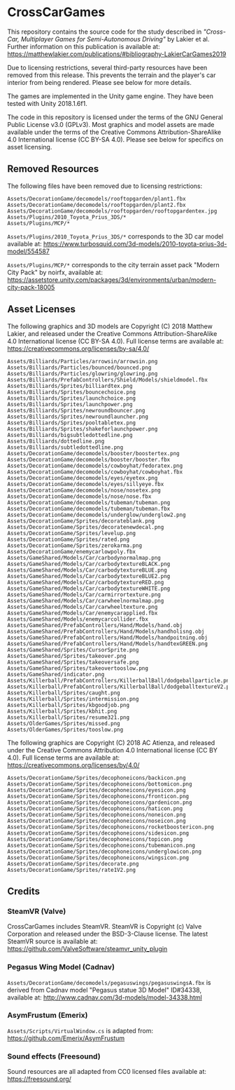 
# CrossCarGames

This repository contains the source code for the study described in *"Cross-Car, Multiplayer Games for Semi-Autonomous Driving"* by Lakier et al. Further information on this publication is available at: https://matthewlakier.com/publications/#bibliography-LakierCarGames2019

Due to licensing restrictions, several third-party resources have been removed from this release. This prevents the terrain and the player's car interior from being rendered. Please see below for more details.

The games are implemented in the Unity game engine. They have been tested with Unity 2018.1.6f1.

The code in this repository is licensed under the terms of the GNU General Public License v3.0 (GPLv3). Most graphics and model assets are made available under the terms of the Creative Commons Attribution-ShareAlike 4.0 International license (CC BY-SA 4.0). Please see below for specifics on asset licensing.

## Removed Resources

The following files have been removed due to licensing restrictions:

```
Assets/DecorationGame/decomodels/rooftopgarden/plant1.fbx
Assets/DecorationGame/decomodels/rooftopgarden/plant2.fbx
Assets/DecorationGame/decomodels/rooftopgarden/rooftopgardentex.jpg
Assets/Plugins/2010_Toyota_Prius_3DS/*
Assets/Plugins/MCP/*
```

`Assets/Plugins/2010_Toyota_Prius_3DS/*` corresponds to the 3D car model available at: https://www.turbosquid.com/3d-models/2010-toyota-prius-3d-model/554587

`Assets/Plugins/MCP/*` corresponds to the city terrain asset pack "Modern City Pack" by noirfx, available at: https://assetstore.unity.com/packages/3d/environments/urban/modern-city-pack-18005

## Asset Licenses

The following graphics and 3D models are Copyright (C) 2018 Matthew Lakier, and released under the Creative Commons Attribution-ShareAlike 4.0 International license (CC BY-SA 4.0). Full license terms are available at: https://creativecommons.org/licenses/by-sa/4.0/

```
Assets/Billiards/Particles/arrowsin/arrowsin.png
Assets/Billiards/Particles/bounced/bounced.png
Assets/Billiards/Particles/glowring/glowring.png
Assets/Billiards/PrefabControllers/Shield/Models/shieldmodel.fbx
Assets/Billiards/Sprites/billiardtex.png
Assets/Billiards/Sprites/bouncechoice.png
Assets/Billiards/Sprites/launchchoice.png
Assets/Billiards/Sprites/launchpower.png
Assets/Billiards/Sprites/newroundbouncer.png
Assets/Billiards/Sprites/newroundlauncher.png
Assets/Billiards/Sprites/pooltabletex.png
Assets/Billiards/Sprites/shakeforlaunchpower.png
Assets/Billiards/bigsubtledottedline.png
Assets/Billiards/dottedline.png
Assets/Billiards/subtledottedline.png
Assets/DecorationGame/decomodels/booster/boostertex.png
Assets/DecorationGame/decomodels/booster/booster.fbx
Assets/DecorationGame/decomodels/cowboyhat/fedoratex.png
Assets/DecorationGame/decomodels/cowboyhat/cowboyhat.fbx
Assets/DecorationGame/decomodels/eyes/eyetex.png
Assets/DecorationGame/decomodels/eyes/sillyeye.fbx
Assets/DecorationGame/decomodels/nose/nosetex.png
Assets/DecorationGame/decomodels/nose/nose.fbx
Assets/DecorationGame/decomodels/tubeman/tubeman.png
Assets/DecorationGame/decomodels/tubeman/tubeman.fbx
Assets/DecorationGame/decomodels/underglow/underglow2.png
Assets/DecorationGame/Sprites/decorateblank.png
Assets/DecorationGame/Sprites/decoratenewdecal.png
Assets/DecorationGame/Sprites/levelup.png
Assets/DecorationGame/Sprites/rated.png
Assets/DecorationGame/Sprites/zerokarma.png
Assets/DecorationGame/enemycarlowpoly.fbx
Assets/GameShared/Models/Car/carbodynormalmap.png
Assets/GameShared/Models/Car/carbodytextureBLACK.png
Assets/GameShared/Models/Car/carbodytextureBLUE.png
Assets/GameShared/Models/Car/carbodytextureBLUE2.png
Assets/GameShared/Models/Car/carbodytextureRED.png
Assets/GameShared/Models/Car/carbodytextureWHITE.png
Assets/GameShared/Models/Car/carmirrortexture.png
Assets/GameShared/Models/Car/carwheelnormalmap.png
Assets/GameShared/Models/Car/carwheeltexture.png
Assets/GameShared/Models/Car/enemycarapplied.fbx
Assets/GameShared/Models/enemycarcollider.fbx
Assets/GameShared/PrefabControllers/Hand/Models/hand.obj
Assets/GameShared/PrefabControllers/Hand/Models/handholisng.obj
Assets/GameShared/PrefabControllers/Hand/Models/handpoitning.obj
Assets/GameShared/PrefabControllers/Hand/Models/handtexGREEN.png
Assets/GameShared/Sprites/CursorSprite.png
Assets/GameShared/Sprites/takeover.png
Assets/GameShared/Sprites/takeoversafe.png
Assets/GameShared/Sprites/takeovertooslow.png
Assets/GameShared/indicator.png
Assets/Killerball/PrefabControllers/KillerballBall/dodgeballparticle.png
Assets/Killerball/PrefabControllers/KillerballBall/dodgeballtextureV2.png
Assets/Killerball/Sprites/caught.png
Assets/Killerball/Sprites/intermission.png
Assets/Killerball/Sprites/kbgoodjob.png
Assets/Killerball/Sprites/kbhit.png
Assets/Killerball/Sprites/resume321.png
Assets/OlderGames/Sprites/missed.png
Assets/OlderGames/Sprites/tooslow.png
```

The following graphics are Copyright (C) 2018 AC Atienza, and released under the Creative Commons Attribution 4.0 International license (CC BY 4.0). Full license terms are available at: https://creativecommons.org/licenses/by/4.0/

```
Assets/DecorationGame/Sprites/decophoneicons/backicon.png
Assets/DecorationGame/Sprites/decophoneicons/bottomicon.png
Assets/DecorationGame/Sprites/decophoneicons/eyesicon.png
Assets/DecorationGame/Sprites/decophoneicons/fronticon.png
Assets/DecorationGame/Sprites/decophoneicons/gardenicon.png
Assets/DecorationGame/Sprites/decophoneicons/haticon.png
Assets/DecorationGame/Sprites/decophoneicons/noneicon.png
Assets/DecorationGame/Sprites/decophoneicons/noseicon.png
Assets/DecorationGame/Sprites/decophoneicons/rocketboostericon.png
Assets/DecorationGame/Sprites/decophoneicons/sidesicon.png
Assets/DecorationGame/Sprites/decophoneicons/topicon.png
Assets/DecorationGame/Sprites/decophoneicons/tubemanicon.png
Assets/DecorationGame/Sprites/decophoneicons/underglowicon.png
Assets/DecorationGame/Sprites/decophoneicons/wingsicon.png
Assets/DecorationGame/Sprites/decorate.png
Assets/DecorationGame/Sprites/rate1V2.png
```

## Credits

### SteamVR (Valve)

CrossCarGames includes SteamVR. SteamVR is Copyright (c) Valve Corporation and released under the BSD-3-Clause license. The latest SteamVR source is available at: https://github.com/ValveSoftware/steamvr_unity_plugin

### Pegasus Wing Model (Cadnav)

`Assets/DecorationGame/decomodels/pegasuswings/pegasuswingsA.fbx`
is derived from Cadnav model "Pegasus statue 3D Model" ID#34338,
available at: http://www.cadnav.com/3d-models/model-34338.html

### AsymFrustum (Emerix)

`Assets/Scripts/VirtualWindow.cs` is adapted from:
https://github.com/Emerix/AsymFrustum

### Sound effects (Freesound)

Sound resources are all adapted from CC0 licensed files available at:
https://freesound.org/



